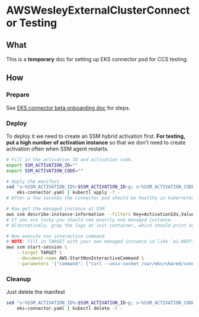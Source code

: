 # AWSWesleyExternalClusterConnector Testing

## What

This is a __temporary__ doc for setting up EKS connector pod for CCS testing.

## How

### Prepare
See [EKS connector beta onboarding doc](https://quip-amazon.com/lyErAIMd6Se1/How-to-onboard-to-EKS-connector-beta) for steps.

### Deploy

To deploy it we need to create an SSM hybrid activation first.
__For testing, put a high number of activation instance__ so that we don't need to create activation often when SSM
agent restarts.

```bash
# Fill in the activation ID and activation code.
export SSM_ACTIVATION_ID=""
export SSM_ACTIVATION_CODE=""

# Apply the manifest
sed "s~%SSM_ACTIVATION_ID%~$SSM_ACTIVATION_ID~g; s~%SSM_ACTIVATION_CODE%~$(echo -n $SSM_ACTIVATION_CODE | base64)~g" \
    eks-connector.yaml | kubectl apply -f -
# After a few seconds the connector pod should be healthy in kubernetes.

# Now get the managed instance at SSM.
aws ssm describe-instance-information --filters Key=ActivationIds,Values=$SSM_ACTIVATION_ID
# If you are lucky you should see exactly one managed instance.
# Alternatively, grep the logs at init container, which should print out the instance id.

# Now execute non interactive command
# NOTE: fill in TARGET with your own managed instance id like `mi-069f7e4b6ce64c0ce`
aws ssm start-session \
    --target TARGET \
    --document-name AWS-StartNonInteractiveCommand \
    --parameters '{"command": ["curl --unix-socket /var/eks/shared/connector.sock -H \"x-aws-eks-identity-arn: arn:aws:iam::123456789012:user/srajakum\" http://localhost/api/v1/pods"]}'
```

### Cleanup

Just delete the manifest

```bash
sed "s~%SSM_ACTIVATION_ID%~$SSM_ACTIVATION_ID~g; s~%SSM_ACTIVATION_CODE%~$(echo -n $SSM_ACTIVATION_CODE | base64)~g" \
    eks-connector.yaml | kubectl delete -f -
```